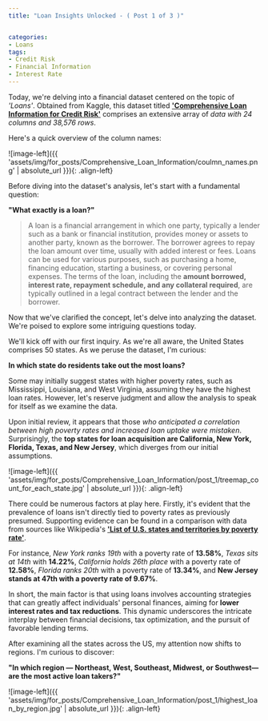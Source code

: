 ```yaml
---
title: "Loan Insights Unlocked - ( Post 1 of 3 )"


categories:
- Loans 
tags:
- Credit Risk
- Financial Information
- Interest Rate
---
```


Today, we're delving into a financial dataset centered on the topic of *'Loans'*. Obtained from Kaggle, this dataset titled **['Comprehensive Loan Information for Credit Risk'](https://www.kaggle.com/datasets/nezukokamaado/auto-loan-dataset)** comprises an extensive array of *data with 24 columns and 38,576 rows*.

Here's a quick overview of the column names:

![image-left]({{ 'assets/img/for_posts/Comprehensive_Loan_Information/coulmn_names.png' | absolute_url }}){: .align-left}



Before diving into the dataset's analysis, let's start with a fundamental question: 

**"What exactly is a loan?"**

> A loan is a financial arrangement in which one party, typically a lender such as a bank or financial institution, provides money or assets to another party, known as the borrower. The borrower agrees to repay the loan amount over time, usually with added interest or fees. 
Loans can be used for various purposes, such as purchasing a home, financing education, starting a business, or covering personal expenses. 
The terms of the loan, including the **amount borrowed, interest rate, repayment schedule, and any collateral required**, are typically outlined in a legal contract between the lender and the borrower.




Now that we've clarified the concept, let's delve into analyzing the dataset. We're poised to explore some intriguing questions today.

We'll kick off with our first inquiry. As we're all aware, the United States comprises 50 states. As we peruse the dataset, I'm curious: 

**In which state do residents take out the most loans?**

Some may initially suggest states with higher poverty rates, such as Mississippi, Louisiana, and West Virginia, assuming they have the highest loan rates. However, let's reserve judgment and allow the analysis to speak for itself as we examine the data.

<script src="https://gist.github.com/AnalyticsForPleasure/e2ff7fdbed4976f52ad75ab0fc55f901.js"></script>

Upon initial review, it appears that those *who anticipated a correlation between high poverty rates and increased loan uptake were mistaken*. Surprisingly, the **top states for loan acquisition are California, New York, Florida, Texas, and New Jersey**, which diverges from our initial assumptions.

![image-left]({{ 'assets/img/for_posts/Comprehensive_Loan_Information/post_1/treemap_count_for_each_state.jpg' | absolute_url }}){: .align-left}

There could be numerous factors at play here. Firstly, it's evident that the prevalence of loans isn't directly tied to poverty rates as previously presumed. Supporting evidence can be found in a comparison with data from sources like Wikipedia's **['List of U.S. states and territories by poverty rate'](https://en.wikipedia.org/wiki/List_of_U.S._states_and_territories_by_poverty_rate#:~:text=Poverty%20rates%20were%20highest%20in,%25)**.

For instance, *New York ranks 19th* with a poverty rate of **13.58%**, *Texas sits at 14th* with **14.22%**, *California holds 26th place* with a poverty rate of **12.58%**, *Florida ranks 20th* with a poverty rate of **13.34%**, and **New Jersey stands at 47th with a poverty rate of 9.67%**.

In short, the main factor is that using loans involves accounting strategies that can greatly affect individuals' personal finances, aiming for **lower interest rates and tax reductions**. This dynamic underscores the intricate interplay between financial decisions, tax optimization, and the pursuit of favorable lending terms.


After examining all the states across the US, my attention now shifts to regions. I'm curious to discover: 

**"In which region — Northeast, West, Southeast, Midwest, or Southwest—are the most active loan takers?"**

<script src="https://gist.github.com/AnalyticsForPleasure/9490935569f9638ac9dfea3488539cdb.js"></script>


![image-left]({{ 'assets/img/for_posts/Comprehensive_Loan_Information/post_1/highest_loan_by_region.jpg' | absolute_url }}){: .align-left}


